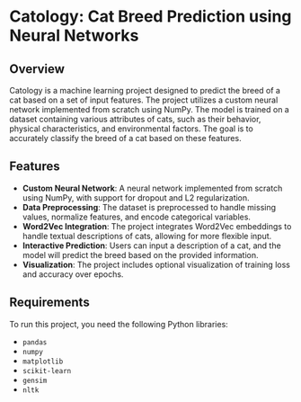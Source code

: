 # Catology: Cat Breed Prediction using Neural Networks

## Overview

Catology is a machine learning project designed to predict the breed of a cat based on a set of input features. The project utilizes a custom neural network implemented from scratch using NumPy. The model is trained on a dataset containing various attributes of cats, such as their behavior, physical characteristics, and environmental factors. The goal is to accurately classify the breed of a cat based on these features.

## Features

- **Custom Neural Network**: A neural network implemented from scratch using NumPy, with support for dropout and L2 regularization.
- **Data Preprocessing**: The dataset is preprocessed to handle missing values, normalize features, and encode categorical variables.
- **Word2Vec Integration**: The project integrates Word2Vec embeddings to handle textual descriptions of cats, allowing for more flexible input.
- **Interactive Prediction**: Users can input a description of a cat, and the model will predict the breed based on the provided information.
- **Visualization**: The project includes optional visualization of training loss and accuracy over epochs.

## Requirements

To run this project, you need the following Python libraries:

- `pandas`
- `numpy`
- `matplotlib`
- `scikit-learn`
- `gensim`
- `nltk`

